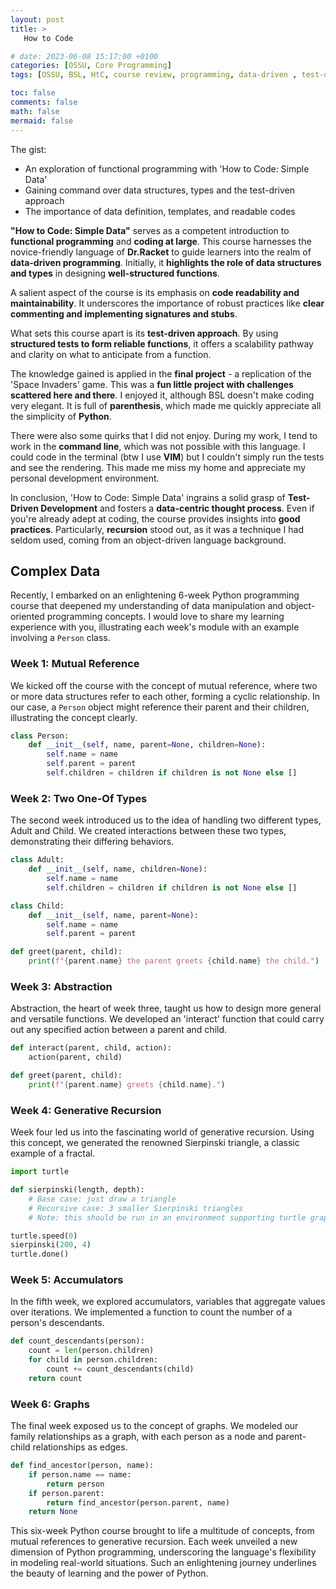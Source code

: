 ```yaml
---
layout: post
title: >
   How to Code

# date: 2023-06-08 15:17:00 +0100
categories: [OSSU, Core Programming]
tags: [OSSU, BSL, HtC, course review, programming, data-driven , test-driven development, TDD, recursion]

toc: false
comments: false
math: false
mermaid: false
---
```


The gist:
* An exploration of functional programming with 'How to Code: Simple Data'
* Gaining command over data structures, types and the test-driven approach
* The importance of data definition, templates, and readable codes

**"How to Code: Simple Data"** serves as a competent introduction to **functional programming** and **coding at large**. This course harnesses the novice-friendly language of **Dr.Racket** to guide learners into the realm of **data-driven programming**. Initially, it **highlights the role of data structures and types** in designing **well-structured functions**.

A salient aspect of the course is its emphasis on **code readability and maintainability**. It underscores the importance of robust practices like **clear commenting and implementing signatures and stubs**.

What sets this course apart is its **test-driven approach**. By using **structured tests to form reliable functions**, it offers a scalability pathway and clarity on what to anticipate from a function.

The knowledge gained is applied in the **final project** - a replication of the 'Space Invaders' game. This was a **fun little project with challenges scattered here and there**. I enjoyed it, although BSL doesn't make coding very elegant. It is full of **parenthesis**, which made me quickly appreciate all the simplicity of **Python**. 

There were also some quirks that I did not enjoy. During my work, I tend to work in the **command line**, which was not possible with this language. I could code in the terminal (btw I use **VIM**) but I couldn't simply run the tests and see the rendering. This made me miss my home and appreciate my personal development environment. 

In conclusion, 'How to Code: Simple Data' ingrains a solid grasp of **Test-Driven Development** and fosters a **data-centric thought process**. Even if you're already adept at coding, the course provides insights into **good practices**. Particularly, **recursion** stood out, as it was a technique I had seldom used, coming from an object-driven language background.

## Complex Data

Recently, I embarked on an enlightening 6-week Python programming course that deepened my understanding of data manipulation and object-oriented programming concepts. I would love to share my learning experience with you, illustrating each week's module with an example involving a `Person` class. 

### Week 1: Mutual Reference 

We kicked off the course with the concept of mutual reference, where two or more data structures refer to each other, forming a cyclic relationship. In our case, a `Person` object might reference their parent and their children, illustrating the concept clearly.

```python
class Person:
    def __init__(self, name, parent=None, children=None):
        self.name = name
        self.parent = parent
        self.children = children if children is not None else []
```

### Week 2: Two One-Of Types 

The second week introduced us to the idea of handling two different types, Adult and Child. We created interactions between these two types, demonstrating their differing behaviors.

```python
class Adult:
    def __init__(self, name, children=None):
        self.name = name
        self.children = children if children is not None else []

class Child:
    def __init__(self, name, parent=None):
        self.name = name
        self.parent = parent

def greet(parent, child):
    print(f"{parent.name} the parent greets {child.name} the child.")
```

### Week 3: Abstraction

Abstraction, the heart of week three, taught us how to design more general and versatile functions. We developed an 'interact' function that could carry out any specified action between a parent and child.

```python
def interact(parent, child, action):
    action(parent, child)

def greet(parent, child):
    print(f"{parent.name} greets {child.name}.")
```

### Week 4: Generative Recursion

Week four led us into the fascinating world of generative recursion. Using this concept, we generated the renowned Sierpinski triangle, a classic example of a fractal.

```python
import turtle

def sierpinski(length, depth):
    # Base case: just draw a triangle
    # Recursive case: 3 smaller Sierpinski triangles
    # Note: this should be run in an environment supporting turtle graphics

turtle.speed(0)
sierpinski(200, 4)
turtle.done()
```

### Week 5: Accumulators

In the fifth week, we explored accumulators, variables that aggregate values over iterations. We implemented a function to count the number of a person's descendants.

```python
def count_descendants(person):
    count = len(person.children)
    for child in person.children:
        count += count_descendants(child)
    return count
```

### Week 6: Graphs

The final week exposed us to the concept of graphs. We modeled our family relationships as a graph, with each person as a node and parent-child relationships as edges.

```python
def find_ancestor(person, name):
    if person.name == name:
        return person
    if person.parent:
        return find_ancestor(person.parent, name)
    return None
```

This six-week Python course brought to life a multitude of concepts, from mutual references to generative recursion. Each week unveiled a new dimension of Python programming, underscoring the language's flexibility in modeling real-world situations. Such an enlightening journey underlines the beauty of learning and the power of Python.
